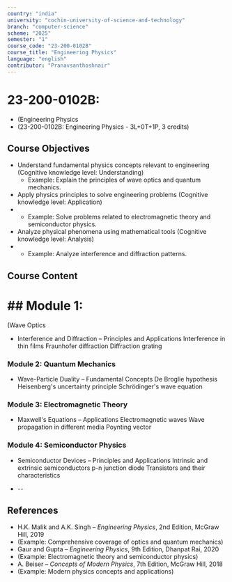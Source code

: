 ```yaml
---
country: "india"
university: "cochin-university-of-science-and-technology"
branch: "computer-science"
scheme: "2025"
semester: "1"
course_code: "23-200-0102B"
course_title: "Engineering Physics"
language: "english"
contributor: "Pranavsanthoshnair"
---
```


# 23-200-0102B: 
  - (Engineering Physics
  - (23-200-0102B: Engineering Physics - 3L+0T+1P, 3 credits)
## Course Objectives

* Understand fundamental physics concepts relevant to engineering (Cognitive knowledge level: Understanding)
    - Example: Explain the principles of wave optics and quantum mechanics.
* Apply physics principles to solve engineering problems (Cognitive knowledge level: Application)
*   - Example: Solve problems related to electromagnetic theory and semiconductor physics.
* Analyze physical phenomena using mathematical tools (Cognitive knowledge level: Analysis)
*   - Example: Analyze interference and diffraction patterns.

## Course Content
# ## Module 1:
  (Wave Optics

* Interference and Diffraction – Principles and Applications
  Interference in thin films
  Fraunhofer diffraction
  Diffraction grating

### Module 2: Quantum Mechanics
* Wave-Particle Duality – Fundamental Concepts
  De Broglie hypothesis
  Heisenberg's uncertainty principle
  Schrödinger's wave equation

### Module 3: Electromagnetic Theory
* Maxwell's Equations – Applications
  Electromagnetic waves
  Wave propagation in different media
  Poynting vector

### Module 4: Semiconductor Physics
* Semiconductor Devices – Principles and Applications
  Intrinsic and extrinsic semiconductors
  p-n junction diode
  Transistors and their characteristics

* --

## References

* H.K. Malik and A.K. Singh – *Engineering Physics*, 2nd Edition, McGraw Hill, 2019
* (Example: Comprehensive coverage of optics and quantum mechanics)
* Gaur and Gupta – *Engineering Physics*, 9th Edition, Dhanpat Rai, 2020
* (Example: Electromagnetic theory and semiconductor physics)
* A. Beiser – *Concepts of Modern Physics*, 7th Edition, McGraw Hill, 2018
* (Example: Modern physics concepts and applications)
